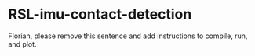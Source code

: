 # RSL-imu-contact-detection

Florian, please remove this sentence and add instructions to compile, run, and plot.
